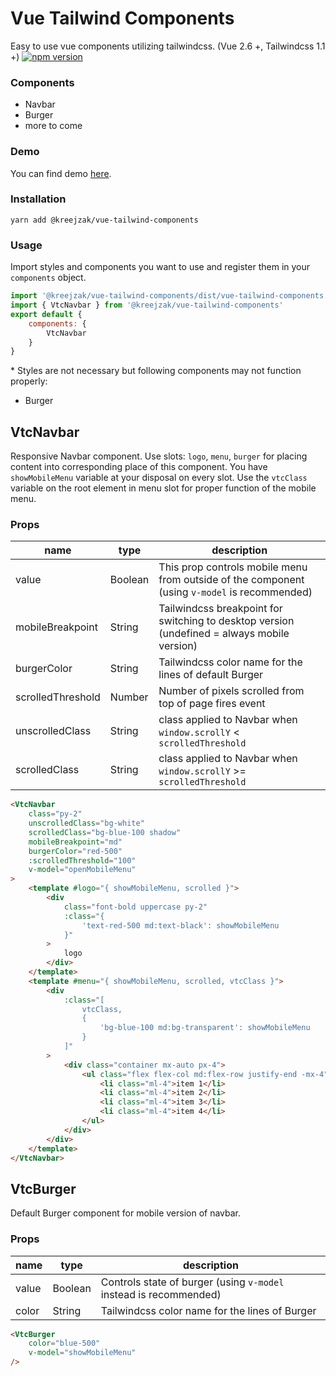 # Vue Tailwind Components
Easy to use vue components utilizing tailwindcss. (Vue 2.6 +, Tailwindcss 1.1 +)
[![npm version](https://badge.fury.io/js/%40kreejzak%2Fvue-tailwind-components.svg)](https://badge.fury.io/js/%40kreejzak%2Fvue-tailwind-components)

### Components
- Navbar
- Burger
- more to come

### Demo
You can find demo [here](http://paulcross.cz/vue-tailwind-components/).

### Installation
```
yarn add @kreejzak/vue-tailwind-components
```

### Usage
Import styles and components you want to use and register them in your `components` object.
```javascript
import '@kreejzak/vue-tailwind-components/dist/vue-tailwind-components.css'
import { VtcNavbar } from '@kreejzak/vue-tailwind-components'
export default {
    components: {
        VtcNavbar
    }
}
```
\* Styles are not necessary but following components may not function properly:
- Burger

## VtcNavbar
Responsive Navbar component.
Use slots: `logo`, `menu`, `burger` for placing content into corresponding place of this component.
You have `showMobileMenu` variable at your disposal on every slot.
Use the `vtcClass` variable on the root element in menu slot for proper function of the mobile menu.

### Props
| name | type | description |
|---|---|---|
| value | Boolean | This prop controls mobile menu from outside of the component (using `v-model` is recommended) |
| mobileBreakpoint  | String | Tailwindcss breakpoint for switching to desktop version (undefined = always mobile version) |
| burgerColor | String | Tailwindcss color name for the lines of default Burger |
| scrolledThreshold | Number | Number of pixels scrolled from top of page fires event |
| unscrolledClass | String | class applied to Navbar when `window.scrollY` < `scrolledThreshold` |
| scrolledClass | String | class applied to Navbar when `window.scrollY` >= `scrolledThreshold` |
```html
<VtcNavbar
    class="py-2"
    unscrolledClass="bg-white"
    scrolledClass="bg-blue-100 shadow"
    mobileBreakpoint="md"
    burgerColor="red-500"
    :scrolledThreshold="100"
    v-model="openMobileMenu"
>
    <template #logo="{ showMobileMenu, scrolled }">
        <div
            class="font-bold uppercase py-2"
            :class="{
                'text-red-500 md:text-black': showMobileMenu
            }"
        >
            logo
        </div>
    </template>
    <template #menu="{ showMobileMenu, scrolled, vtcClass }">
        <div
            :class="[
                vtcClass,
                {
                    'bg-blue-100 md:bg-transparent': showMobileMenu
                }
            ]"
        >
            <div class="container mx-auto px-4">
                <ul class="flex flex-col md:flex-row justify-end -mx-4">
                    <li class="ml-4">item 1</li>
                    <li class="ml-4">item 2</li>
                    <li class="ml-4">item 3</li>
                    <li class="ml-4">item 4</li>
                </ul>
            </div>
        </div>
    </template>
</VtcNavbar>
```

## VtcBurger
Default Burger component for mobile version of navbar.

### Props
| name | type | description |
|---|---|---|
| value | Boolean | Controls state of burger (using `v-model` instead is recommended) |
| color  | String | Tailwindcss color name for the lines of Burger |
```html
<VtcBurger
    color="blue-500"
    v-model="showMobileMenu"
/>
```